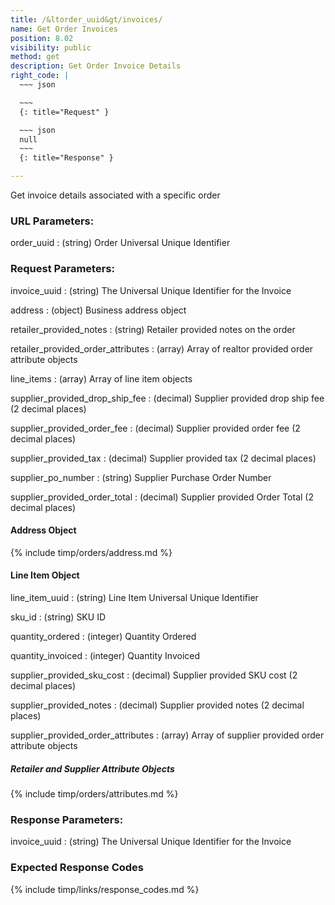 ```yaml
---
title: /&ltorder_uuid&gt/invoices/
name: Get Order Invoices
position: 8.02
visibility: public
method: get
description: Get Order Invoice Details
right_code: |
  ~~~ json

  ~~~
  {: title="Request" }

  ~~~ json
  null
  ~~~
  {: title="Response" }

---
```

Get invoice details associated with a specific order

### URL Parameters:

order_uuid
: (string) Order Universal Unique Identifier


### Request Parameters:

invoice_uuid
: (string) The Universal Unique Identifier for the Invoice

address
: (object) Business address object

retailer_provided_notes
: (string) Retailer provided notes on the order

retailer_provided_order_attributes
: (array) Array of realtor provided order attribute objects

line_items
: (array) Array of line item objects

supplier_provided_drop_ship_fee
: (decimal) Supplier provided drop ship fee (2 decimal places)

supplier_provided_order_fee
: (decimal) Supplier provided order fee (2 decimal places)

supplier_provided_tax
: (decimal) Supplier provided tax (2 decimal places)

supplier_po_number
: (string) Supplier Purchase Order Number

supplier_provided_order_total
: (decimal) Supplier provided Order Total (2 decimal places)

#### Address Object

{% include timp/orders/address.md %}

#### Line Item Object

line_item_uuid
: (string) Line Item Universal Unique Identifier

sku_id
: (string) SKU ID

quantity_ordered
: (integer) Quantity Ordered

quantity_invoiced
: (integer) Quantity Invoiced

supplier_provided_sku_cost
: (decimal) Supplier provided SKU cost (2 decimal places)

supplier_provided_notes
: (decimal) Supplier provided notes (2 decimal places)

supplier_provided_order_attributes
: (array) Array of supplier provided order attribute objects

##### Retailer and Supplier Attribute Objects

{% include timp/orders/attributes.md %}

### Response Parameters:

invoice_uuid
: (string) The Universal Unique Identifier for the Invoice

### Expected Response Codes

{% include timp/links/response_codes.md %}

